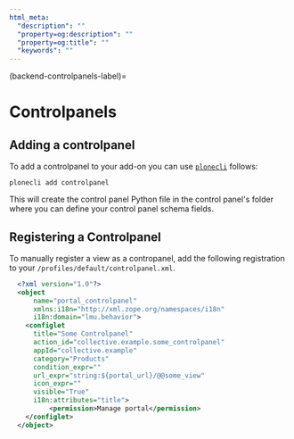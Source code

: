 ```yaml
---
html_meta:
  "description": ""
  "property=og:description": ""
  "property=og:title": ""
  "keywords": ""
---
```


(backend-controlpanels-label)=

# Controlpanels

## Adding a controlpanel
To add a controlpanel to your add-on you can use [`plonecli`](https://pypi.org/project/plonecli/) follows:

```shell
plonecli add controlpanel
```
This will create the control panel Python file in the control panel's folder where you can define your control panel schema fields. 

## Registering a Controlpanel
To manually register a view as a contropanel, add the following registration to your `/profiles/default/controlpanel.xml`.
```xml
  <?xml version="1.0"?>
  <object
      name="portal_controlpanel"
      xmlns:i18n="http://xml.zope.org/namespaces/i18n"
      i18n:domain="lmu.behavior">
    <configlet
      title="Some Controlpanel"
      action_id="collective.example.some_controlpanel"
      appId="collective.example"
      category="Products"
      condition_expr=""
      url_expr="string:${portal_url}/@@some_view"
      icon_expr=""
      visible="True"
      i18n:attributes="title">
          <permission>Manage portal</permission>
    </configlet>
  </object>
```